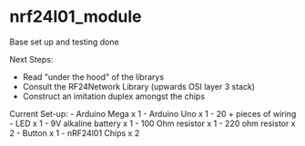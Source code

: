 # nrf24l01_module

Base set up and testing done

Next Steps:
  - Read "under the hood" of the librarys
  - Consult the RF24Network Library (upwards OSI layer 3 stack)
  - Construct an imitation duplex amongst the chips
  
  
  Current Set-up:
    - Arduino Mega x 1
    - Arduino Uno x 1
    - 20 + pieces of wiring
    - LED x 1
    - 9V alkaline battery x 1
    - 100 Ohm resistor x 1
    - 220 ohm resistor x 2
    - Button x 1
    - nRF24l01 Chips x 2
